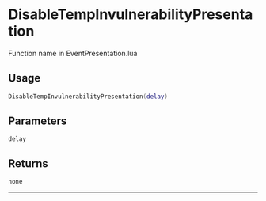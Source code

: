 # DisableTempInvulnerabilityPresentation
Function name in EventPresentation.lua
## Usage
```lua
DisableTempInvulnerabilityPresentation(delay)
```
## Parameters
`delay`
## Returns
`none`

---